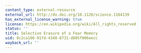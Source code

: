 ```yaml
---
content_type: external-resource
external_url: http://dx.doi.org/10.1126/science.1164139
has_external_license_warning: true
license: https://en.wikipedia.org/wiki/All_rights_reserved
status: ''
title: Selective Erasure of a Fear Memory
uid: 8c2ca106-91fd-4348-8731-d805f006eecc
wayback_url: ''
---
```

